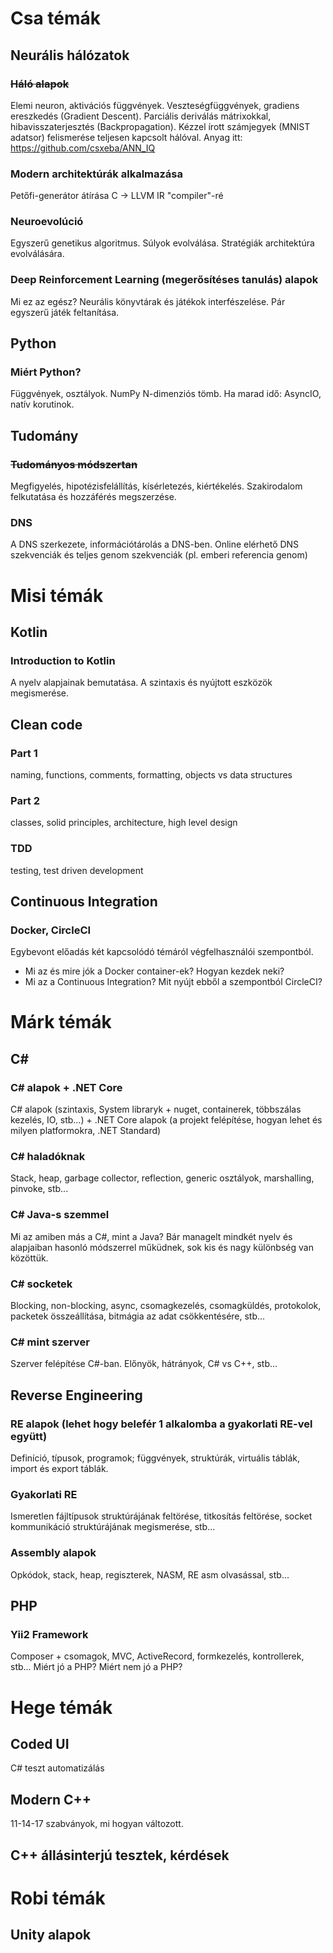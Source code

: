 # Csa témák
## Neurális hálózatok
### ~~Háló alapok~~
Elemi neuron, aktivációs függvények. Veszteségfüggvények, gradiens ereszkedés (Gradient Descent). Parciális deriválás mátrixokkal, hibavisszaterjesztés (Backpropagation). Kézzel írott számjegyek (MNIST adatsor) felismerése teljesen kapcsolt hálóval. Anyag itt: https://github.com/csxeba/ANN_IQ

### Modern architektúrák alkalmazása
Petőfi-generátor átírása C -> LLVM IR "compiler"-ré

### Neuroevolúció
Egyszerű genetikus algoritmus. Súlyok evolválása. Stratégiák architektúra evolválására.

### Deep Reinforcement Learning (megerősítéses tanulás) alapok
Mi ez az egész? Neurális könyvtárak és játékok interfészelése. Pár egyszerű játék feltanítása.

## Python
### Miért Python?
Függvények, osztályok. NumPy N-dimenziós tömb. Ha marad idő: AsyncIO, natív korutinok.

## Tudomány
### ~~Tudományos módszertan~~
Megfigyelés, hipotézisfelállítás, kísérletezés, kiértékelés. Szakirodalom felkutatása és hozzáférés megszerzése.

### DNS
A DNS szerkezete, információtárolás a DNS-ben. Online elérhető DNS szekvenciák és teljes genom szekvenciák (pl. emberi referencia genom)

# Misi témák
## Kotlin
### Introduction to Kotlin
A nyelv alapjainak bemutatása. A szintaxis és nyújtott eszközök megismerése.
## Clean code
### Part 1
naming, functions, comments, formatting, objects vs data structures
### Part 2
classes, solid principles, architecture, high level design
### TDD
testing, test driven development
## Continuous Integration
### Docker, CircleCI
Egybevont előadás két kapcsolódó témáról végfelhasználói szempontból.
* Mi az és mire jók a Docker container-ek? Hogyan kezdek neki?
* Mi az a Continuous Integration? Mit nyújt ebből a szempontból CircleCI?

# Márk témák
## C#
### C# alapok + .NET Core
C# alapok (szintaxis, System libraryk + nuget, containerek, többszálas kezelés, IO, stb...) + .NET Core alapok (a projekt felépítése, hogyan lehet és milyen platformokra, .NET Standard)
### C# haladóknak
Stack, heap, garbage collector, reflection, generic osztályok, marshalling, pinvoke, stb...
### C# Java-s szemmel
Mi az amiben más a C#, mint a Java? Bár managelt mindkét nyelv és alapjaiban hasonló módszerrel műküdnek, sok kis és nagy különbség van közöttük.
### C# socketek
Blocking, non-blocking, async, csomagkezelés, csomagküldés, protokolok, packetek összeállítása, bitmágia az adat csökkentésére, stb...
### C# mint szerver
Szerver felépítése C#-ban. Előnyök, hátrányok, C# vs C++, stb...
## Reverse Engineering
### RE alapok (lehet hogy belefér 1 alkalomba a gyakorlati RE-vel együtt)
Definíció, típusok, programok; függvények, struktúrák, virtuális táblák, import és export táblák.
### Gyakorlati RE
Ismeretlen fájltípusok struktúrájának feltörése, titkosítás feltörése, socket kommunikáció struktúrájának megismerése, stb...
### Assembly alapok
Opkódok, stack, heap, regiszterek, NASM, RE asm olvasással, stb...
## PHP
### Yii2 Framework
Composer + csomagok, MVC, ActiveRecord, formkezelés, kontrollerek, stb...
Miért jó a PHP? Miért nem jó a PHP?

# Hege témák

## Coded UI
C# teszt automatizálás

## Modern C++
11-14-17 szabványok, mi hogyan változott.

## C++ állásinterjú tesztek, kérdések

# Robi témák
## Unity alapok
